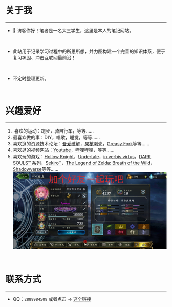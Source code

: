 <h1>关于我</h1>

---

- 🧒 访客你好！笔者是一名大三学生，这里是本人的笔记网站。

  <br>

- 此站用于记录学习过程中的所思所想，并力图构建一个完善的知识体系，便于复习巩固、冲击互联网最前沿！

  <br>

- 不定时整理更新。

<br>

<h1>兴趣爱好</h1>

---

1. ‍ 喜欢的运动：跑步，骑自行车，等等……
2. 最喜欢做的事：DIY，唱歌，睡觉，等等……
3. 喜欢逛的资源技术论坛：[吾爱破解](https://www.52pojie.cn/)，[果核剥壳](https://www.ghxi.com/)，[Greasy Fork](https://greasyfork.org/)等等……
4. 喜欢逛的视频网站：[Youtube](https://www.youtube.com/)，[哔哩哔哩](https://space.bilibili.com/69895189)，等等……
5. 喜欢玩的游戏：[Hollow Knight](https://www.hollowknight.com/)，[Undertale](https://undertale.com/)，[in verbis virtus](https://store.steampowered.com/app/242840/In_Verbis_Virtus/)，[DARK SOULS™ 系列](https://store.steampowered.com/app/374320/DARK_SOULS_III/)，[Sekiro™](https://www.sekirothegame.com/)，[The Legend of Zelda: Breath of the Wild](https://www.nintendo.com.hk/switch/zelda_botw/)，[Shadowverse](https://shadowverse.com/)等等……
   ![加个好友一起玩吧](./image/szb.png)

<br>

<h1>联系方式</h1>

---

- QQ：`2889984509` 或者点击 → [这个链接](https://qm.qq.com/cgi-bin/qm/qr?k=NpnmviXH085e-k9BO1VTR4dSBY0fl32A&noverify=0)

<br>
